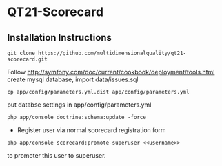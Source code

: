 # QT21-Scorecard

## Installation Instructions

```
git clone https://github.com/multidimensionalquality/qt21-scorecard.git
```

Follow http://symfony.com/doc/current/cookbook/deployment/tools.html
create mysql database, import data/issues.sql

```
cp app/config/parameters.yml.dist app/config/parameters.yml
```
put databse settings in app/config/parameters.yml

```
php app/console doctrine:schema:update -force
```

* Register user via normal scorecard registration form
```
php app/console scorecard:promote-superuser <<username>>
```
to promoter this user to superuser.
